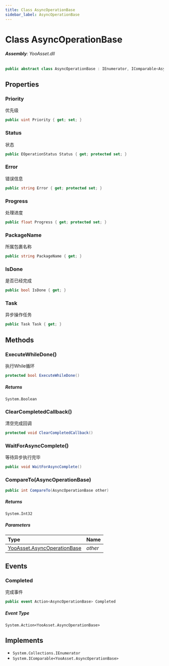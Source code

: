 ```yaml
---
title: Class AsyncOperationBase
sidebar_label: AsyncOperationBase
---
```

# Class AsyncOperationBase


###### **Assembly**: YooAsset.dll

```csharp title="Declaration"
public abstract class AsyncOperationBase : IEnumerator, IComparable<AsyncOperationBase>
```
## Properties
### Priority
优先级

```csharp title="Declaration"
public uint Priority { get; set; }
```
### Status
状态

```csharp title="Declaration"
public EOperationStatus Status { get; protected set; }
```
### Error
错误信息

```csharp title="Declaration"
public string Error { get; protected set; }
```
### Progress
处理进度

```csharp title="Declaration"
public float Progress { get; protected set; }
```
### PackageName
所属包裹名称

```csharp title="Declaration"
public string PackageName { get; }
```
### IsDone
是否已经完成

```csharp title="Declaration"
public bool IsDone { get; }
```
### Task
异步操作任务

```csharp title="Declaration"
public Task Task { get; }
```
## Methods
### ExecuteWhileDone()
执行While循环

```csharp title="Declaration"
protected bool ExecuteWhileDone()
```

##### Returns

`System.Boolean`
### ClearCompletedCallback()
清空完成回调

```csharp title="Declaration"
protected void ClearCompletedCallback()
```
### WaitForAsyncComplete()
等待异步执行完毕

```csharp title="Declaration"
public void WaitForAsyncComplete()
```
### CompareTo(AsyncOperationBase)


```csharp title="Declaration"
public int CompareTo(AsyncOperationBase other)
```

##### Returns

`System.Int32`

##### Parameters

| Type | Name |
|:--- |:--- |
| [YooAsset.AsyncOperationBase](../YooAsset/AsyncOperationBase.md) | *other* |

## Events
### Completed
完成事件

```csharp title="Declaration"
public event Action<AsyncOperationBase> Completed
```
##### Event Type
`System.Action<YooAsset.AsyncOperationBase>`

## Implements

* `System.Collections.IEnumerator`
* `System.IComparable<YooAsset.AsyncOperationBase>`
